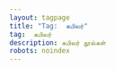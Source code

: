 ```yaml
---
layout: tagpage
title: "Tag:  கபிலர்"
tag:  கபிலர்
description: கபிலர் நூல்கள்
robots: noindex
---
```

